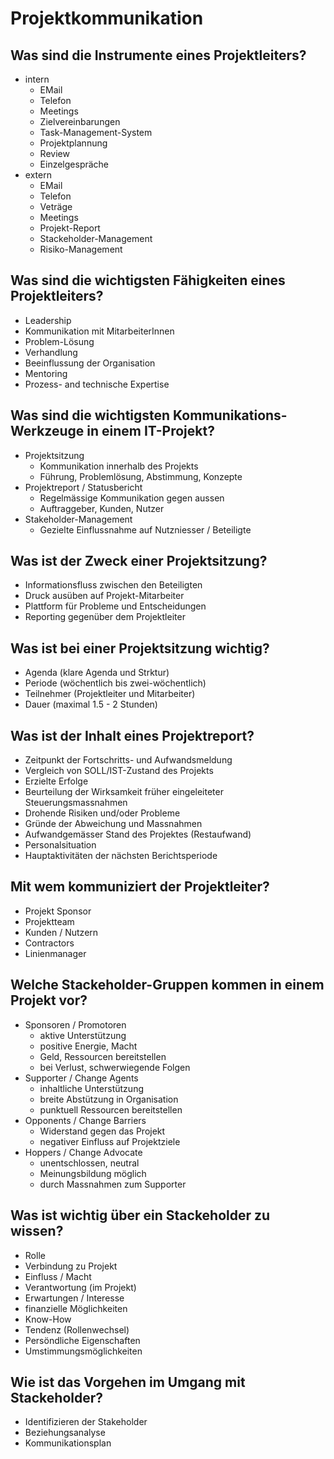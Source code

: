 # Projektkommunikation

## Was sind die Instrumente eines Projektleiters?
* intern
    * EMail
    * Telefon
    * Meetings
    * Zielvereinbarungen
    * Task-Management-System
    * Projektplannung
    * Review
    * Einzelgespräche
* extern
    * EMail
    * Telefon
    * Veträge
    * Meetings
    * Projekt-Report
    * Stackeholder-Management
    * Risiko-Management

## Was sind die wichtigsten Fähigkeiten eines Projektleiters?
* Leadership
* Kommunikation mit MitarbeiterInnen
* Problem-Lösung
* Verhandlung
* Beeinflussung der Organisation
* Mentoring
* Prozess- and technische Expertise

## Was sind die wichtigsten Kommunikations-Werkzeuge in einem IT-Projekt?
* Projektsitzung
    * Kommunikation innerhalb des Projekts
    * Führung, Problemlösung, Abstimmung, Konzepte
* Projektreport / Statusbericht
    * Regelmässige Kommunikation gegen aussen
    * Auftraggeber, Kunden, Nutzer
* Stakeholder-Management
    * Gezielte Einflussnahme auf Nutzniesser / Beteiligte

## Was ist der Zweck einer Projektsitzung?
* Informationsfluss zwischen den Beteiligten
* Druck ausüben auf Projekt-Mitarbeiter
* Plattform für Probleme und Entscheidungen
* Reporting gegenüber dem Projektleiter

## Was ist bei einer Projektsitzung wichtig?
* Agenda (klare Agenda und Strktur)
* Periode (wöchentlich bis zwei-wöchentlich)
* Teilnehmer (Projektleiter und Mitarbeiter)
* Dauer (maximal 1.5 - 2 Stunden)

## Was ist der Inhalt eines Projektreport?
* Zeitpunkt der Fortschritts- und Aufwandsmeldung
* Vergleich von SOLL/IST-Zustand des Projekts
* Erzielte Erfolge
* Beurteilung der Wirksamkeit früher eingeleiteter Steuerungsmassnahmen
* Drohende Risiken und/oder Probleme
* Gründe der Abweichung und Massnahmen
* Aufwandgemässer Stand des Projektes (Restaufwand)
* Personalsituation
* Hauptaktivitäten der nächsten Berichtsperiode

## Mit wem kommuniziert der Projektleiter?
* Projekt Sponsor
* Projektteam
* Kunden / Nutzern
* Contractors
* Linienmanager

## Welche Stackeholder-Gruppen kommen in einem Projekt vor?
* Sponsoren / Promotoren
    * aktive Unterstützung
    * positive Energie, Macht
    * Geld, Ressourcen bereitstellen
    * bei Verlust, schwerwiegende Folgen
* Supporter / Change Agents
    * inhaltliche Unterstützung
    * breite Abstützung in Organisation
    * punktuell Ressourcen bereitstellen
* Opponents / Change Barriers
    * Widerstand gegen das Projekt
    * negativer Einfluss auf Projektziele
* Hoppers / Change Advocate
    * unentschlossen, neutral
    * Meinungsbildung möglich
    * durch Massnahmen zum Supporter

## Was ist wichtig über ein Stackeholder zu wissen?
* Rolle
* Verbindung zu Projekt
* Einfluss / Macht
* Verantwortung (im Projekt)
* Erwartungen / Interesse
* finanzielle Möglichkeiten
* Know-How
* Tendenz (Rollenwechsel)
* Persöndliche Eigenschaften
* Umstimmungsmöglichkeiten

## Wie ist das Vorgehen im Umgang mit Stackeholder?
* Identifizieren der Stakeholder
* Beziehungsanalyse
* Kommunikationsplan

